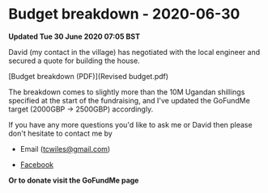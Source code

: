 # Budget breakdown - 2020-06-30

**Updated Tue 30 June 2020 07:05 BST**

David (my contact in the village) has negotiated
with the local engineer and secured a quote
for building the house. 

[Budget breakdown (PDF)](Revised budget.pdf)

The breakdown comes to slightly more than the 
10M Ugandan shillings specified at the start of
the fundraising, and I've updated the GoFundMe target
(2000GBP -> 2500GBP) accordingly. 

If you have any more questions you'd like to ask
me or David then please don't hesitate to contact
me by

* Email (tcwiles@gmail.com) 

* [Facebook](https://www.facebook.com/timmy.wiles)

**Or to donate visit the GoFundMe page**
